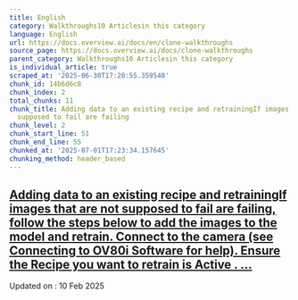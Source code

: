 ```yaml
---
title: English
category: Walkthroughs10 Articlesin this category
language: English
url: https://docs.overview.ai/docs/en/clone-walkthroughs
source_page: https://docs.overview.ai/docs/clone-walkthroughs
parent_category: Walkthroughs10 Articlesin this category
is_individual_article: true
scraped_at: '2025-06-30T17:20:55.359540'
chunk_id: 14b6d6c8
chunk_index: 2
total_chunks: 11
chunk_title: Adding data to an existing recipe and retrainingIf images that are not
  supposed to fail are failing
chunk_level: 2
chunk_start_line: 51
chunk_end_line: 55
chunked_at: '2025-07-01T17:23:34.157645'
chunking_method: header_based
---
```


## [Adding data to an existing recipe and retrainingIf images that are not supposed to fail are failing, follow the steps below to add the images to the model and retrain. Connect to the camera \(see Connecting to OV80i Software for help\). Ensure the Recipe you want to retrain is Active . ...](/docs/adding-data-to-an-existing-recipe-and-retraining-1)

Updated on : 10 Feb 2025

